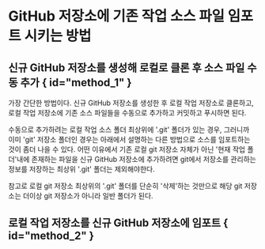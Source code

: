 # GitHub 저장소에 기존 작업 소스 파일 임포트 시키는 방법

## 신규 GitHub 저장소를 생성해 로컬로 클론 후 소스 파일 수동 추가 { id="method_1" }

가장 간단한 방법이다. 신규 GitHub 저장소를 생성한 후 로컬 작업 저장소로 클론하고,
로컬 작업 저장소에 기존 소스 파일들을 수동으로 추가하고 커밋하고 푸시하면 된다.

수동으로 추가하려는 로컬 작업 소스 폴더 최상위에 '.git' 폴더가 있는 경우, 그러니까 이미 'git' 저장소 폴더인 경우는 아래에서 설명하는 다른 방법으로 소스를
임포트하는 것이 좀더 나을 수 있다. 어떤 이유에서 기존 로컬 git 저장소 자체가 아닌 '현재 작업 폴더'내에 존재하는 파일을 신규 GitHub 저장소에 추가하려면
git에서 저장소를 관리하는 정보를 저장하는 최상위 '.git' 폴더는 제외해야한다.

참고로 로컬 git 저장소 최상위의 '.git' 폴더를 단순히 '삭제'하는 것만으로 해당 git 저장소는 더이상 git 저장소가 아니라 일반 폴더가 된다.

## 로컬 작업 저장소를 신규 GitHub 저장소에 임포트 { id="method_2" }
